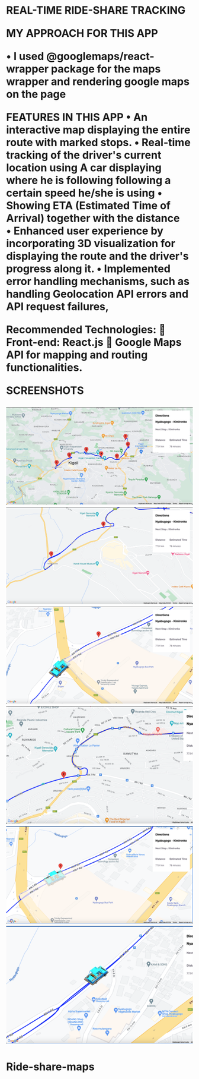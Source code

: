 <h1> REAL-TIME RIDE-SHARE TRACKING

MY APPROACH FOR THIS APP

• I used @googlemaps/react-wrapper package for the maps wrapper and rendering google maps on the page



FEATURES IN THIS APP
• An interactive map displaying the entire route with marked stops.
• Real-time tracking of the driver's current location using A car displaying where he is following following a certain speed he/she is using
• Showing ETA (Estimated Time of Arrival) together with the distance
• Enhanced user experience by incorporating 3D visualization for displaying the route and the driver's progress along it.
• Implemented error handling mechanisms, such as handling Geolocation API errors and API request failures,

Recommended Technologies:
 Front-end: React.js
 Google Maps API for mapping and routing functionalities.

SCREENSHOTS

![alt text](public/images/image1.png) ![alt text](public/images/image2.png) ![alt text](public/images/image3.png) ![alt text](public/images/image4.png) ![alt text](public/images/image5.png) ![alt text](public/images/image6.png)



# Ride-share-maps
